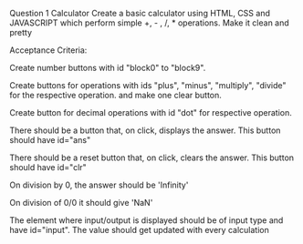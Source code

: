 Question 1
Calculator
Create a basic calculator using HTML, CSS and JAVASCRIPT which perform simple +, - , /, * operations. Make it clean and pretty

Acceptance Criteria:

Create number buttons with id "block0" to "block9".

Create buttons for operations with ids "plus", "minus", "multiply", "divide" for the respective operation.
and make one clear button.

Create button for decimal operations with id "dot" for respective operation.

There should be a button that, on click, displays the answer. This button should have id="ans"

There should be a reset button that, on click, clears the answer. This button should have id="clr"

On division by 0, the answer should be 'Infinity'

On division of 0/0 it should give 'NaN'

The element where input/output is displayed should be of input type and have id="input". The value should get updated with every calculation
